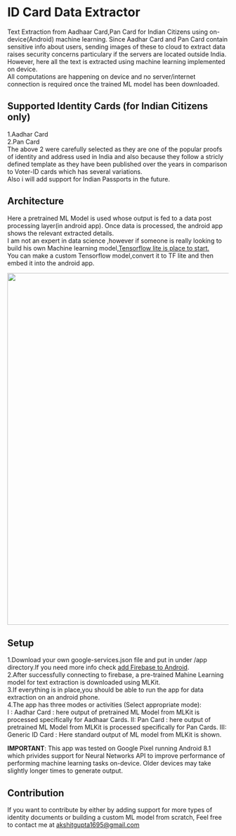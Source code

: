 # ID Card Data Extractor

Text Extraction from Aadhaar Card,Pan Card for Indian Citizens using on-device(Android) machine learning. 
Since Aadhar Card and Pan Card contain sensitive info about users, sending images of these to cloud to extract data
raises security concerns particulary if the servers are located outside India. However, here all the text is extracted using
machine learning implemented on device.  
All computations are happening on device and no server/internet connection is required once the trained ML model has been downloaded.

## Supported Identity Cards (for Indian Citizens only)

1.Aadhar Card  
2.Pan Card  
The above 2 were carefully selected as they are one of the popular proofs of identity and address used in India and also because they follow a stricly defined template as they have been published over the years in comparison to Voter-ID cards which has several variations.  
Also i will add support for Indian Passports in the future.  

## Architecture

Here a pretrained ML Model is used whose output is fed to a data post processing layer(in android app). Once data is processed, the android app shows the relevant extracted details.  
I am not an expert in data science ,however if someone is really looking to build his own Machine learning model,[Tensorflow lite is place to start.](https://www.tensorflow.org/mobile/tflite/)  
You can make a custom Tensorflow model,convert it to TF lite and then embed it into the android app.  

<img src="https://lh3.googleusercontent.com/mX0rXJFyniyVKx4nWfyEYJ_5ln974hfixjHlN4Bxcmy9DvkcTUvdC5t927LVdUrlCg5dOxyKEIZ4v7AQQJx7Z72d8F4O-le6d_Vj2pvoS5j8nsMf4ceQsiT7ZsavtzOpgUWhdzhrHyBlQfDLcDfHcN9KY_s0T6mYhlS6T78VKKlaY4E-0vme6p2gnpNrMuzYxxzsNRO1Qbopgl2rUgFYnOexqTvuH_NPa5LPJFJoduKZV_N9FFMPBUmLLStPueBWWmvhJ--q9aXJVm9Ec404X2yRnLNX2n99SbrIOiqkf7cDSFMfNPtryPsYp1UdJPhcclYT_dcdyk8b7XR83pLETqwYnZog_pPK8muD1Cao0AbpHmcUyySHbxruCn9EAbPHss2uu01m3YulmhJX3Q1gCPBpgfTjYilJqqhv6e6hMZA76tajq0B4wmUZ_IluUMZKMO4unBKcAPF-Ce-kCRNweQlgH7nFXOfy45vsqe391yuspI_aBNxndwjcMUc2oYXsckh8nuLK_8EgnYLMaWFjy3iJhaDJemBJZ7T-MUMMBgBtCasrHWR_Us_sNVIvgPE5ezSUajqkNl_-doVSZmvb0FpNk22_jyiNkAR0bYoC=w797-h461-no" align="center" width="800">


## Setup

1.Download your own google-services.json file and put in under /app directory.If you need more info check [add Firebase to Android](https://firebase.google.com/docs/android/setup).  
2.After successfully connecting to firebase, a pre-trained Mahine Learning model for text extraction is downloaded using MLKit.  
3.If everything is in place,you should be able to run the app for data extraction on an android phone.  
4.The app has three modes or activities (Select appropriate mode):  
  I : Aadhar Card : here output of pretrained ML Model from MLKit is processed specifically for Aadhaar Cards. 
  II: Pan Card : here output of pretrained ML Model from MLKit is processed specifically for Pan Cards. 
  III: Generic ID Card : Here standard output of ML model from MLKit is shown.  

**IMPORTANT**: This app was tested on Google Pixel running Android 8.1 which privides support for Neural Networks API to improve performance of
performing machine learning tasks on-device. Older devices may take slightly longer times to generate output.

## Contribution  

If you want to contribute by either by adding support for more types of identity documents or building a custom ML model from scratch, Feel free to contact me at akshitgupta1695@gmail.com

